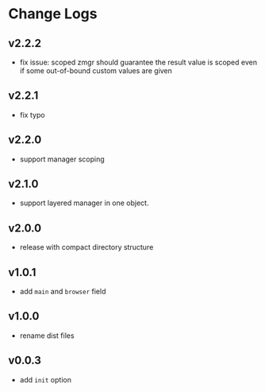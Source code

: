 # Change Logs

## v2.2.2

 - fix issue: scoped zmgr should guarantee the result value is scoped even if some out-of-bound custom values are given



## v2.2.1

 - fix typo


## v2.2.0

 - support manager scoping


## v2.1.0

 - support layered manager in one object.


## v2.0.0

 - release with compact directory structure


## v1.0.1

 - add `main` and `browser` field


## v1.0.0

 - rename dist files


## v0.0.3

 - add `init` option
